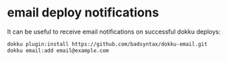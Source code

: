 # email deploy notifications

It can be useful to receive email notifications on successful dokku deploys:

```bash
dokku plugin:install https://github.com/badsyntax/dokku-email.git
dokku email:add email@example.com
```
